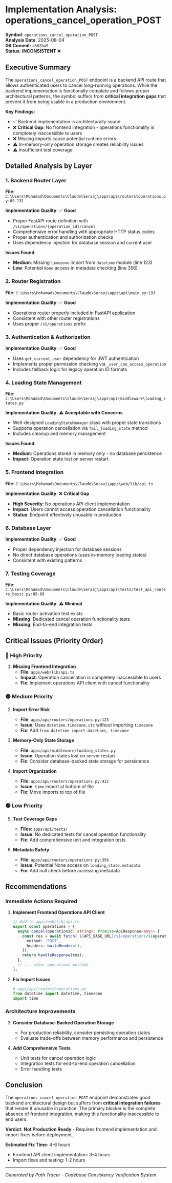 # Implementation Analysis: operations_cancel_operation_POST

**Symbol**: `operations_cancel_operation_POST`  
**Analysis Date**: 2025-08-04  
**Git Commit**: `a602ba5`  
**Status**: **INCONSISTENT** ❌

## Executive Summary

The `operations_cancel_operation_POST` endpoint is a backend API route that allows authenticated users to cancel long-running operations. While the backend implementation is functionally complete and follows proper architectural patterns, the symbol suffers from **critical integration gaps** that prevent it from being usable in a production environment.

**Key Findings:**
- ✅ Backend implementation is architecturally sound
- ❌ **Critical Gap**: No frontend integration - operations functionality is completely inaccessible to users
- ❌ Missing imports cause potential runtime errors
- ⚠️ In-memory-only operation storage creates reliability issues
- ⚠️ Insufficient test coverage

## Detailed Analysis by Layer

### 1. Backend Router Layer
**File**: `C:\Users\Mohamad\Documents\Claude\Seraaj\apps\api\routers\operations.py:89-131`

**Implementation Quality**: ✅ **Good**
- Proper FastAPI route definition with `/v1/operations/{operation_id}/cancel`
- Comprehensive error handling with appropriate HTTP status codes
- Proper authentication and authorization checks
- Uses dependency injection for database session and current user

**Issues Found**:
- **Medium**: Missing `timezone` import from `datetime` module (line 123)
- **Low**: Potential `None` access in metadata checking (line 356)

### 2. Router Registration
**File**: `C:\Users\Mohamad\Documents\Claude\Seraaj\apps\api\main.py:193`

**Implementation Quality**: ✅ **Good**
- Operations router properly included in FastAPI application
- Consistent with other router registrations
- Uses proper `/v1/operations` prefix

### 3. Authentication & Authorization
**Implementation Quality**: ✅ **Good**
- Uses `get_current_user` dependency for JWT authentication
- Implements proper permission checking via `_user_can_access_operation`
- Includes fallback logic for legacy operation ID formats

### 4. Loading State Management
**File**: `C:\Users\Mohamad\Documents\Claude\Seraaj\apps\api\middleware\loading_states.py`

**Implementation Quality**: ⚠️ **Acceptable with Concerns**
- Well-designed `LoadingStateManager` class with proper state transitions
- Supports operation cancellation via `fail_loading_state` method
- Includes cleanup and memory management

**Issues Found**:
- **Medium**: Operations stored in memory only - no database persistence
- **Impact**: Operation state lost on server restart

### 5. Frontend Integration
**File**: `C:\Users\Mohamad\Documents\Claude\Seraaj\apps\web/lib/api.ts`

**Implementation Quality**: ❌ **Critical Gap**
- **High Severity**: No operations API client implementation
- **Impact**: Users cannot access operation cancellation functionality
- **Status**: Endpoint effectively unusable in production

### 6. Database Layer
**Implementation Quality**: ✅ **Good**
- Proper dependency injection for database sessions
- No direct database operations (uses in-memory loading states)
- Consistent with existing patterns

### 7. Testing Coverage
**File**: `C:\Users\Mohamad\Documents\Claude\Seraaj\apps\api\tests/test_api_routers_basic.py:85-89`

**Implementation Quality**: ⚠️ **Minimal**
- Basic router activation test exists
- **Missing**: Dedicated cancel operation functionality tests
- **Missing**: End-to-end integration tests

## Critical Issues (Priority Order)

### 🔴 High Priority

1. **Missing Frontend Integration**
   - **File**: `apps/web/lib/api.ts`
   - **Impact**: Operation cancellation is completely inaccessible to users
   - **Fix**: Implement operations API client with cancel functionality

### 🟡 Medium Priority

2. **Import Error Risk**
   - **File**: `apps/api/routers/operations.py:123`
   - **Issue**: Uses `datetime.timezone.utc` without importing `timezone`
   - **Fix**: Add `from datetime import datetime, timezone`

3. **Memory-Only State Storage**
   - **File**: `apps/api/middleware/loading_states.py`
   - **Issue**: Operation states lost on server restart
   - **Fix**: Consider database-backed state storage for persistence

4. **Import Organization**
   - **File**: `apps/api/routers/operations.py:412`
   - **Issue**: `time` import at bottom of file
   - **Fix**: Move imports to top of file

### 🟢 Low Priority

5. **Test Coverage Gaps**
   - **Files**: `apps/api/tests/`
   - **Issue**: No dedicated tests for cancel operation functionality
   - **Fix**: Add comprehensive unit and integration tests

6. **Metadata Safety**
   - **File**: `apps/api/routers/operations.py:356`
   - **Issue**: Potential None access on `loading_state.metadata`
   - **Fix**: Add null check before accessing metadata

## Recommendations

### Immediate Actions Required

1. **Implement Frontend Operations API Client**
   ```typescript
   // Add to apps/web/lib/api.ts
   export const operations = {
     async cancel(operationId: string): Promise<ApiResponse<any>> {
       const res = await fetch(`${API_BASE_URL}/v1/operations/${operationId}/cancel`, {
         method: 'POST',
         headers: buildHeaders(),
       });
       return handleResponse(res);
     },
     // ... other operations methods
   };
   ```

2. **Fix Import Issues**
   ```python
   # apps/api/routers/operations.py
   from datetime import datetime, timezone
   import time
   ```

### Architecture Improvements

3. **Consider Database-Backed Operation Storage**
   - For production reliability, consider persisting operation states
   - Evaluate trade-offs between memory performance and persistence

4. **Add Comprehensive Tests**
   - Unit tests for cancel operation logic
   - Integration tests for end-to-end operation cancellation
   - Error handling tests

## Conclusion

The `operations_cancel_operation_POST` endpoint demonstrates good backend architectural design but suffers from **critical integration failures** that render it unusable in practice. The primary blocker is the complete absence of frontend integration, making this functionality inaccessible to end users.

**Verdict**: **Not Production Ready** - Requires frontend implementation and import fixes before deployment.

**Estimated Fix Time**: 4-6 hours
- Frontend API client implementation: 3-4 hours  
- Import fixes and testing: 1-2 hours

---
*Generated by Path Tracer - Codebase Consistency Verification System*